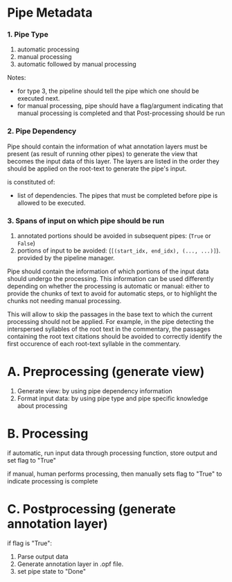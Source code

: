 # Pipe Metadata

### 1. Pipe Type

1. automatic processing
2. manual processing
3. automatic followed by manual processing

Notes: 
- for type 3, the pipeline should tell the pipe which one should be executed next.
- for manual processing, pipe should have a flag/argument indicating that manual processing is completed and that Post-processing should be run

### 2. Pipe Dependency

Pipe should contain the information of what annotation layers must be present (as result of running other pipes) to generate the view that becomes the input data of this layer. The layers are listed in the order they should be applied on the root-text to generate the pipe's input.

is constituted of:
- list of dependencies. The pipes that must be completed before pipe is allowed to be executed.

### 3. Spans of input on which pipe should be run

1. annotated portions should be avoided in subsequent pipes: (`True` or `False`)
2. portions of input to be avoided: (`[(start_idx, end_idx), (..., ...)]`). 
   provided by the pipeline manager.

Pipe should contain the information of which portions of the input data should undergo the processing. 
This information can be used differently depending on whether the processing is automatic or manual: either to provide the chunks of text to avoid for automatic steps, or to highlight the chunks not needing manual processing.

This will allow to skip the passages in the base text to which the current processing should not be applied. For example, in the pipe detecting the interspersed syllables of the root text in the commentary, the passages containing the root text citations should be avoided to correctly identify the first occurence of each root-text syllable in the commentary.

# A. Preprocessing (generate view)

1. Generate view: by using pipe dependency information
2. Format input data: by using pipe type and pipe specific knowledge about processing

# B. Processing

if automatic, run input data through processing function, store output and set flag to "True"

if manual, human performs processing, then manually sets flag to "True" to indicate processing is complete

# C. Postprocessing (generate annotation layer)

if flag is "True":
1. Parse output data
2. Generate annotation layer in .opf file.
3. set pipe state to "Done"